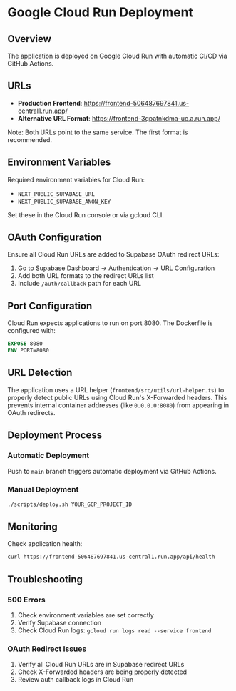 # Google Cloud Run Deployment

## Overview

The application is deployed on Google Cloud Run with automatic CI/CD via GitHub Actions.

## URLs

- **Production Frontend**: https://frontend-506487697841.us-central1.run.app/
- **Alternative URL Format**: https://frontend-3qpatnkdma-uc.a.run.app/

Note: Both URLs point to the same service. The first format is recommended.

## Environment Variables

Required environment variables for Cloud Run:
- `NEXT_PUBLIC_SUPABASE_URL`
- `NEXT_PUBLIC_SUPABASE_ANON_KEY`

Set these in the Cloud Run console or via gcloud CLI.

## OAuth Configuration

Ensure all Cloud Run URLs are added to Supabase OAuth redirect URLs:
1. Go to Supabase Dashboard → Authentication → URL Configuration
2. Add both URL formats to the redirect URLs list
3. Include `/auth/callback` path for each URL

## Port Configuration

Cloud Run expects applications to run on port 8080. The Dockerfile is configured with:
```dockerfile
EXPOSE 8080
ENV PORT=8080
```

## URL Detection

The application uses a URL helper (`frontend/src/utils/url-helper.ts`) to properly detect public URLs using Cloud Run's X-Forwarded headers. This prevents internal container addresses (like `0.0.0.0:8080`) from appearing in OAuth redirects.

## Deployment Process

### Automatic Deployment
Push to `main` branch triggers automatic deployment via GitHub Actions.

### Manual Deployment
```bash
./scripts/deploy.sh YOUR_GCP_PROJECT_ID
```

## Monitoring

Check application health:
```bash
curl https://frontend-506487697841.us-central1.run.app/api/health
```

## Troubleshooting

### 500 Errors
1. Check environment variables are set correctly
2. Verify Supabase connection
3. Check Cloud Run logs: `gcloud run logs read --service frontend`

### OAuth Redirect Issues
1. Verify all Cloud Run URLs are in Supabase redirect URLs
2. Check X-Forwarded headers are being properly detected
3. Review auth callback logs in Cloud Run